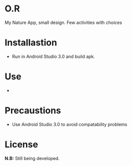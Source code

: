 # O.R
My Nature App, small design. Few activities with choices


# Installastion 
- Run in Android Studio 3.0 and build apk.


# Use
- 


# Precaustions
- Use Android Studio 3.0 to avoid compatability problems

# License



**N.B:** Still being developed. 
